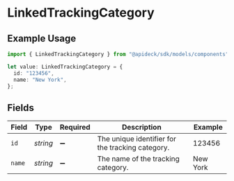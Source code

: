 # LinkedTrackingCategory

## Example Usage

```typescript
import { LinkedTrackingCategory } from "@apideck/sdk/models/components";

let value: LinkedTrackingCategory = {
  id: "123456",
  name: "New York",
};
```

## Fields

| Field                                            | Type                                             | Required                                         | Description                                      | Example                                          |
| ------------------------------------------------ | ------------------------------------------------ | ------------------------------------------------ | ------------------------------------------------ | ------------------------------------------------ |
| `id`                                             | *string*                                         | :heavy_minus_sign:                               | The unique identifier for the tracking category. | 123456                                           |
| `name`                                           | *string*                                         | :heavy_minus_sign:                               | The name of the tracking category.               | New York                                         |